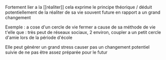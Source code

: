 Fortement lier a la [[réaliter]] cela exprime le principe théorique / déduit potentiellement de la réaliter de sa vie souvent future en rapport a un grand changement 

Exemple : a cose d'un cercle de vie fermer a cause de sa méthode de vie t'elle que : très peut de réseaux sociaux, 2 environ, coupler a un petit cercle d'amie lors de la période d'école

Elle peut générer un grand stress causer pas un changement potentiel suivie de ne pas être assez préparée pour le futur